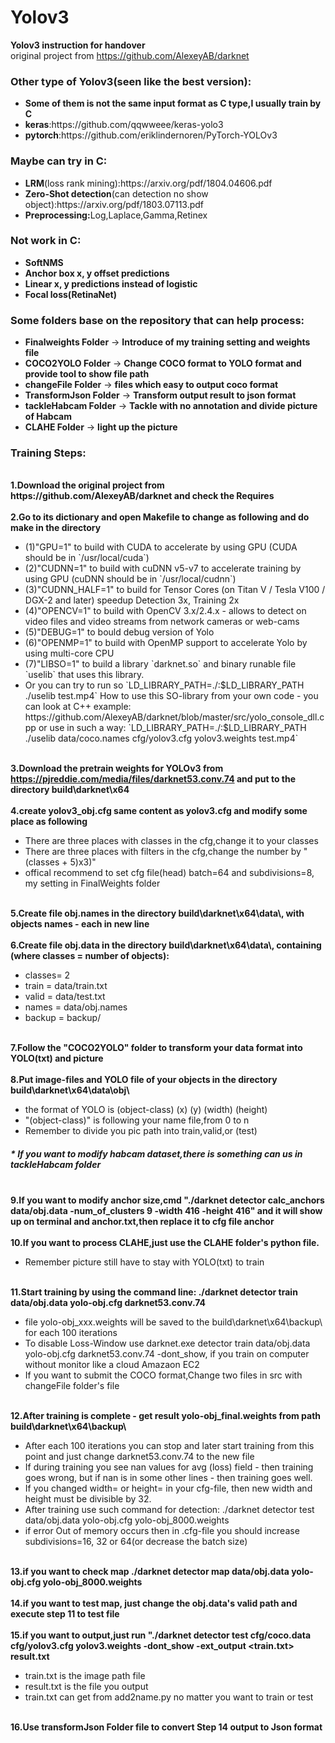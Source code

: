 # Yolov3
<b>Yolov3 instruction for handover</b>
<br>original project from 
https://github.com/AlexeyAB/darknet

<h3>Other type of Yolov3(seen like the best version):</h3>
<ul>
    <li><b>Some of them is not the same input format as C type,I usually train by C</b></li>
    <li><b>keras</b>:https://github.com/qqwweee/keras-yolo3</b></li>
    <li><b>pytorch</b>:https://github.com/eriklindernoren/PyTorch-YOLOv3</b></li>
</ul>
<h3>Maybe can try in C:</h3>
<ul>
    <li><b>LRM</b>(loss rank mining):https://arxiv.org/pdf/1804.04606.pdf</b></li>
    <li><b>Zero-Shot detection</b>(can detection no show object):https://arxiv.org/pdf/1803.07113.pdf</b></li>
    <li><b>Preprocessing:</b>Log,Laplace,Gamma,Retinex</li>
</ul>

<h3>Not work in C:</h3>
<ul>
    <li><b>SoftNMS</b></li>
    <li><b>Anchor box x, y offset predictions</b></li>
    <li><b>Linear x, y predictions instead of logistic</b></li>
    <li><b>Focal loss(RetinaNet)</b></li>
</ul>

<h3>Some folders base on the repository that can help process:</h3>
<ul>
<li><b>Finalweights Folder</b> -> <b>Introduce of my training setting and weights file</b></li>
<li><b>COCO2YOLO Folder</b> -> <b>Change COCO format to YOLO format and provide tool to show file path</b></li>
<li><b>changeFile Folder</b> -> <b>files which easy to output coco format</b></li>
<li><b>TransformJson Folder</b> -> <b>Transform output result to json format</b></li> 
<li><b>tackleHabcam Folder</b> -> <b>Tackle with no annotation and divide picture of Habcam</b></li> 
<li><b>CLAHE Folder</b> -> <b>light up the picture</b></li> 
</ul>

<h3>Training Steps:</h3>
<br><b> 1.Download the original project from https://github.com/AlexeyAB/darknet and check the Requires </b></br>
<br><b> 2.Go to its dictionary and open Makefile to change as following and do make in the directory</b>
<ul>
<li>(1)"GPU=1" to build with CUDA to accelerate by using GPU (CUDA should be in `/usr/local/cuda`)</li>
<li>(2)"CUDNN=1" to build with cuDNN v5-v7 to accelerate training by using GPU (cuDNN should be in `/usr/local/cudnn`)</li>
<li>(3)"CUDNN_HALF=1" to build for Tensor Cores (on Titan V / Tesla V100 / DGX-2 and later) speedup Detection 3x, Training 2x</li>
<li>(4)"OPENCV=1" to build with OpenCV 3.x/2.4.x - allows to detect on video files and video streams from network cameras or web-cams</li>
<li>(5)"DEBUG=1" to bould debug version of Yolo</li>
<li>(6)"OPENMP=1" to build with OpenMP support to accelerate Yolo by using multi-core CPU</li>
<li>(7)"LIBSO=1" to build a library `darknet.so` and binary runable file `uselib` that uses this library. </li>
    <li>Or you can try to run so `LD_LIBRARY_PATH=./:$LD_LIBRARY_PATH ./uselib test.mp4` How to use this SO-library from your own code - you can look at C++ example: https://github.com/AlexeyAB/darknet/blob/master/src/yolo_console_dll.cpp
    or use in such a way: `LD_LIBRARY_PATH=./:$LD_LIBRARY_PATH ./uselib data/coco.names cfg/yolov3.cfg yolov3.weights test.mp4`</br>
    </li></ul>
    
<br><b> 3.Download the pretrain weights for YOLOv3 from https://pjreddie.com/media/files/darknet53.conv.74 and put to the directory build\darknet\x64</b></br>
<br><b> 4.create yolov3_obj.cfg same content as yolov3.cfg and modify some place as following</b>
<ul>
<li>There are three places with classes in the cfg,change it to your classes</li>
<li>There are three places with filters in the cfg,change the number by "(classes + 5)x3)"</li>
<li>offical recommend to set cfg file(head) batch=64 and subdivisions=8, my setting in FinalWeights folder</li>
</ul>
<br><b> 5.Create file obj.names in the directory build\darknet\x64\data\, with objects names - each in new line</b></br>
<br><b> 6.Create file obj.data in the directory build\darknet\x64\data\, containing (where classes = number of objects):</b>
<ul>
<li>classes= 2</li>
<li>train  = data/train.txt</li>
<li>valid  = data/test.txt</li>
<li>names = data/obj.names</li>
<li>backup = backup/</li>
</ul>
<br><b> 7.Follow the "COCO2YOLO" folder to transform your data format into YOLO(txt) and picture</b></br>
<br><b> 8.Put image-files and YOLO file of your objects in the directory build\darknet\x64\data\obj\</b>
<ul>
<li> the format of YOLO is (object-class) (x) (y) (width) (height)</li>
<li> "(object-class)" is following your name file,from 0 to n</li>
<li> Remember to divide you pic path into train,valid,or (test)</li>
</ul>

<h5> * If you want to modify habcam dataset,there is something can us in tackleHabcam folder</h5>

<br><b> 9.If you want to modify anchor size,cmd "./darknet detector calc_anchors data/obj.data -num_of_clusters 9 -width 416 -height 416" and it will show up on terminal and anchor.txt,then replace it to cfg file anchor </b></br>
<br><b> 10.If you want to process CLAHE,just use the CLAHE folder's python file.</b></br>
<ul>
    <li>Remember picture still have to stay with YOLO(txt) to train</li>
</ul>

<br><b> 11.Start training by using the command line: ./darknet detector train data/obj.data yolo-obj.cfg darknet53.conv.74</b>
<ul>
<li>file yolo-obj_xxx.weights will be saved to the build\darknet\x64\backup\ for each 100 iterations</li>
<li>To disable Loss-Window use darknet.exe detector train data/obj.data yolo-obj.cfg darknet53.conv.74 -dont_show, if you train on computer without monitor like a cloud Amazaon EC2</li>
<li>If you want to submit the COCO format,Change two files in src with changeFile folder's file</li>
</ul>
<br><b> 12.After training is complete - get result yolo-obj_final.weights from path build\darknet\x64\backup\</b>
<ul>
<li> After each 100 iterations you can stop and later start training from this point and just change darknet53.conv.74 to the new file</li>
<li> If during training you see nan values for avg (loss) field - then training goes wrong, but if nan is in some other lines - then training goes well.</li>
<li> If you changed width= or height= in your cfg-file, then new width and height must be divisible by 32.</li>
<li> After training use such command for detection: ./darknet detector test data/obj.data yolo-obj.cfg yolo-obj_8000.weights</li>
<li> if error Out of memory occurs then in .cfg-file you should increase subdivisions=16, 32 or 64(or decrease the batch size)</li>
</ul>
<br><b> 13.if you want to check map ./darknet detector map data/obj.data yolo-obj.cfg yolo-obj_8000.weights</b></br>
<br><b> 14.if you want to test map, just change the obj.data's valid path and execute step 11 to test file</b></br>
<br><b> 15.if you want to output,just run "./darknet detector test cfg/coco.data cfg/yolov3.cfg yolov3.weights -dont_show -ext_output <<train.txt>train.txt> result.txt </b></br>
<ul>
    <li>train.txt is the image path file</li>
    <li>result.txt is the file you output</li>
    <li>train.txt can get from add2name.py no matter you want to train or test</li>
</ul>
<br><b> 16.Use transformJson Folder file to convert Step 14 output to Json format </b></br>
